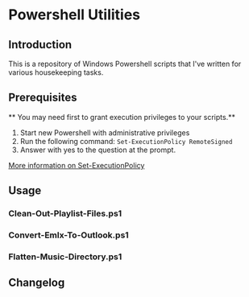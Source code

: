 # Powershell Utilities

## Introduction

This is a repository of Windows Powershell scripts that I've written for various housekeeping tasks.

## Prerequisites

** You may need first to grant execution privileges to your scripts.**

1. Start new Powershell with administrative privileges
2. Run the following command:
`Set-ExecutionPolicy RemoteSigned`
3. Answer with yes to the question at the prompt.

[More information on Set-ExecutionPolicy](https://technet.microsoft.com/en-us/library/ee176961.aspx)

## Usage

### Clean-Out-Playlist-Files.ps1

### Convert-Emlx-To-Outlook.ps1

### Flatten-Music-Directory.ps1

## Changelog
